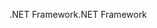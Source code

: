<span data-ttu-id="3747b-101">.NET Framework</span><span class="sxs-lookup"><span data-stu-id="3747b-101">.NET Framework</span></span>